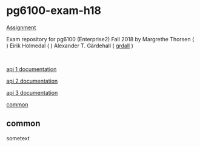 
# pg6100-exam-h18

​[ Assignment ](PG6100%20Enterpriseprogrammering%202%20OPPGAVE%2019.10.18%20kl%2009.pdf)


Exam repository for pg6100 (Enterprise2) Fall 2018 by 
Margrethe Thorsen ( <a href="https://github.com/"></a> )
Eirik Holmedal ( <a href="https://github.com/"></a> )
Alexander T. Gärdehall ( <a href="https://github.com/grdall">grdall</a> )

​

[ api 1 documentation ](/api1/README.md)

[ api 2 documentation ](/api2/README.md)

[ api 3 documentation ](/api3/README.md)

[ common ](#common)

<a name="common"></a>
## common

sometext